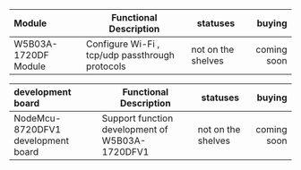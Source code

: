 


|    Module    |    Functional Description     |   statuses   |   buying   |
|:-------| -------- | ------| ------: |
| W5B03A-1720DF Module |       Configure Wi-Fi , tcp/udp passthrough protocols          |  not on the shelves | coming soon |


|    development board    |     Functional Description     |   statuses   |   buying   |
|:-------| ---------------| ------| ------: |
| NodeMcu-8720DFV1 development board |        Support function development of W5B03A-1720DFV1        |  not on the shelves | coming soon |